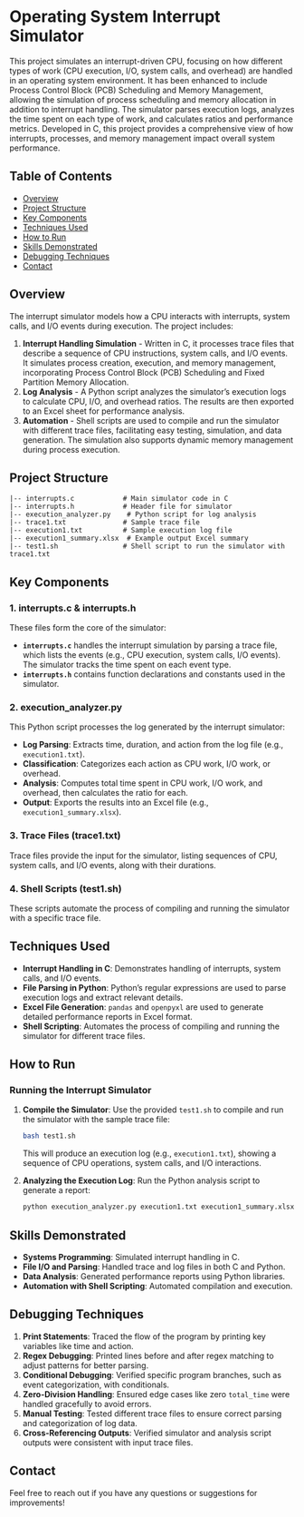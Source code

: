 # Operating System Interrupt Simulator

This project simulates an interrupt-driven CPU, focusing on how different types of work (CPU execution, I/O, system calls, and overhead) are handled in an operating system environment. It has been enhanced to include Process Control Block (PCB) Scheduling and Memory Management, allowing the simulation of process scheduling and memory allocation in addition to interrupt handling. The simulator parses execution logs, analyzes the time spent on each type of work, and calculates ratios and performance metrics. Developed in C, this project provides a comprehensive view of how interrupts, processes, and memory management impact overall system performance.

## Table of Contents
- [Overview](#overview)
- [Project Structure](#project-structure)
- [Key Components](#key-components)
- [Techniques Used](#techniques-used)
- [How to Run](#how-to-run)
- [Skills Demonstrated](#skills-demonstrated)
- [Debugging Techniques](#debugging-techniques)
- [Contact](#contact)

## Overview
The interrupt simulator models how a CPU interacts with interrupts, system calls, and I/O events during execution. The project includes:
1. **Interrupt Handling Simulation** - Written in C, it processes trace files that describe a sequence of CPU instructions, system calls, and I/O events. It simulates process creation, execution, and memory management, incorporating Process Control Block (PCB) Scheduling and Fixed Partition Memory Allocation.
2. **Log Analysis** - A Python script analyzes the simulator’s execution logs to calculate CPU, I/O, and overhead ratios. The results are then exported to an Excel sheet for performance analysis.
3. **Automation** - Shell scripts are used to compile and run the simulator with different trace files, facilitating easy testing, simulation, and data generation. The simulation also supports dynamic memory management during process execution.

## Project Structure

```
|-- interrupts.c            # Main simulator code in C
|-- interrupts.h            # Header file for simulator
|-- execution_analyzer.py    # Python script for log analysis
|-- trace1.txt              # Sample trace file
|-- execution1.txt          # Sample execution log file
|-- execution1_summary.xlsx  # Example output Excel summary
|-- test1.sh                # Shell script to run the simulator with trace1.txt
```

## Key Components

### 1. **interrupts.c & interrupts.h**
These files form the core of the simulator:
- **`interrupts.c`** handles the interrupt simulation by parsing a trace file, which lists the events (e.g., CPU execution, system calls, I/O events). The simulator tracks the time spent on each event type.
- **`interrupts.h`** contains function declarations and constants used in the simulator.

### 2. **execution_analyzer.py**
This Python script processes the log generated by the interrupt simulator:
- **Log Parsing**: Extracts time, duration, and action from the log file (e.g., `execution1.txt`).
- **Classification**: Categorizes each action as CPU work, I/O work, or overhead.
- **Analysis**: Computes total time spent in CPU work, I/O work, and overhead, then calculates the ratio for each.
- **Output**: Exports the results into an Excel file (e.g., `execution1_summary.xlsx`).

### 3. **Trace Files (trace1.txt)**  
Trace files provide the input for the simulator, listing sequences of CPU, system calls, and I/O events, along with their durations.

### 4. **Shell Scripts (test1.sh)**
These scripts automate the process of compiling and running the simulator with a specific trace file.

## Techniques Used

- **Interrupt Handling in C**: Demonstrates handling of interrupts, system calls, and I/O events.
- **File Parsing in Python**: Python’s regular expressions are used to parse execution logs and extract relevant details.
- **Excel File Generation**: `pandas` and `openpyxl` are used to generate detailed performance reports in Excel format.
- **Shell Scripting**: Automates the process of compiling and running the simulator for different trace files.

## How to Run

### Running the Interrupt Simulator

1. **Compile the Simulator**:
   Use the provided `test1.sh` to compile and run the simulator with the sample trace file:
   ```bash
   bash test1.sh
   ```
   This will produce an execution log (e.g., `execution1.txt`), showing a sequence of CPU operations, system calls, and I/O interactions.

2. **Analyzing the Execution Log**:
   Run the Python analysis script to generate a report:
   ```bash
   python execution_analyzer.py execution1.txt execution1_summary.xlsx
   ```

## Skills Demonstrated

- **Systems Programming**: Simulated interrupt handling in C.
- **File I/O and Parsing**: Handled trace and log files in both C and Python.
- **Data Analysis**: Generated performance reports using Python libraries.
- **Automation with Shell Scripting**: Automated compilation and execution.

## Debugging Techniques

1. **Print Statements**: Traced the flow of the program by printing key variables like time and action.
2. **Regex Debugging**: Printed lines before and after regex matching to adjust patterns for better parsing.
3. **Conditional Debugging**: Verified specific program branches, such as event categorization, with conditionals.
4. **Zero-Division Handling**: Ensured edge cases like zero `total_time` were handled gracefully to avoid errors.
5. **Manual Testing**: Tested different trace files to ensure correct parsing and categorization of log data.
6. **Cross-Referencing Outputs**: Verified simulator and analysis script outputs were consistent with input trace files.

## Contact

Feel free to reach out if you have any questions or suggestions for improvements!
